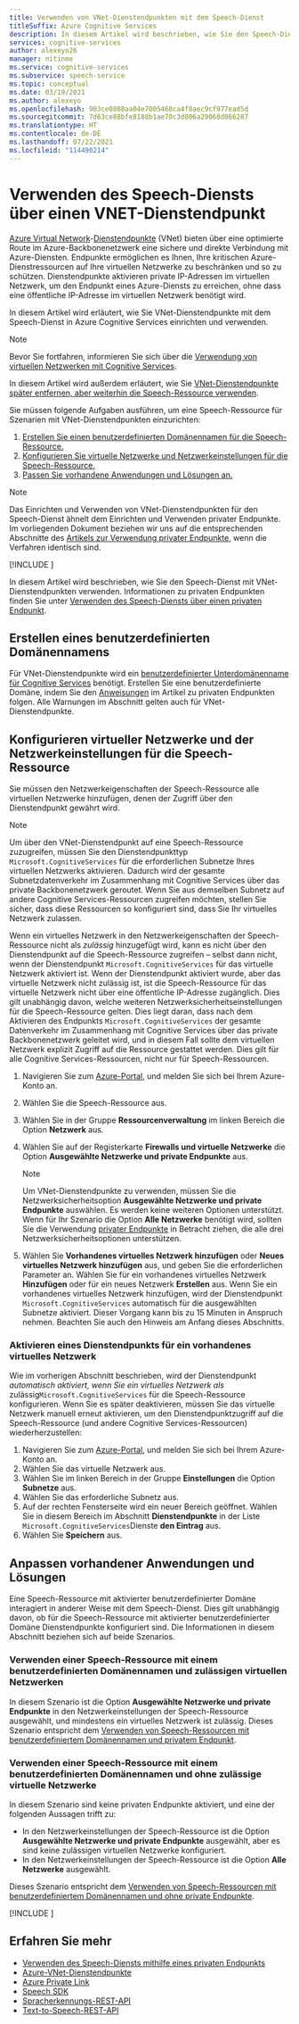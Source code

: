 ```yaml
---
title: Verwenden von VNet-Dienstendpunkten mit dem Speech-Dienst
titleSuffix: Azure Cognitive Services
description: In diesem Artikel wird beschrieben, wie Sie den Speech-Dienst mit einem Azure-VNet-Dienstendpunkt verwenden.
services: cognitive-services
author: alexeyo26
manager: nitinme
ms.service: cognitive-services
ms.subservice: speech-service
ms.topic: conceptual
ms.date: 03/19/2021
ms.author: alexeyo
ms.openlocfilehash: 903ce0888aa04e7005468ca4f8aec9cf977ead5d
ms.sourcegitcommit: 7d63ce88bfe8188b1ae70c3d006a29068d066287
ms.translationtype: HT
ms.contentlocale: de-DE
ms.lasthandoff: 07/22/2021
ms.locfileid: "114490214"
---
```

# <a name="use-speech-service-through-a-virtual-network-service-endpoint"></a>Verwenden des Speech-Diensts über einen VNET-Dienstendpunkt

[Azure Virtual Network](../../virtual-network/virtual-networks-overview.md)-[Dienstendpunkte](../../virtual-network/virtual-network-service-endpoints-overview.md) (VNet) bieten über eine optimierte Route im Azure-Backbonenetzwerk eine sichere und direkte Verbindung mit Azure-Diensten. Endpunkte ermöglichen es Ihnen, Ihre kritischen Azure-Dienstressourcen auf Ihre virtuellen Netzwerke zu beschränken und so zu schützen. Dienstendpunkte aktivieren private IP-Adressen im virtuellen Netzwerk, um den Endpunkt eines Azure-Diensts zu erreichen, ohne dass eine öffentliche IP-Adresse im virtuellen Netzwerk benötigt wird.

In diesem Artikel wird erläutert, wie Sie VNet-Dienstendpunkte mit dem Speech-Dienst in Azure Cognitive Services einrichten und verwenden.

> [!NOTE]
> Bevor Sie fortfahren, informieren Sie sich über die [Verwendung von virtuellen Netzwerken mit Cognitive Services](../cognitive-services-virtual-networks.md).

In diesem Artikel wird außerdem erläutert, wie Sie [VNet-Dienstendpunkte später entfernen, aber weiterhin die Speech-Ressource verwenden](#use-a-speech-resource-that-has-a-custom-domain-name-but-that-doesnt-have-allowed-virtual-networks).

Sie müssen folgende Aufgaben ausführen, um eine Speech-Ressource für Szenarien mit VNet-Dienstendpunkten einzurichten:
1. [Erstellen Sie einen benutzerdefinierten Domänennamen für die Speech-Ressource.](#create-a-custom-domain-name)
1. [Konfigurieren Sie virtuelle Netzwerke und Netzwerkeinstellungen für die Speech-Ressource.](#configure-virtual-networks-and-the-speech-resource-networking-settings)
1. [Passen Sie vorhandene Anwendungen und Lösungen an.](#adjust-existing-applications-and-solutions)

> [!NOTE]
> Das Einrichten und Verwenden von VNet-Dienstendpunkten für den Speech-Dienst ähnelt dem Einrichten und Verwenden privater Endpunkte. Im vorliegenden Dokument beziehen wir uns auf die entsprechenden Abschnitte des [Artikels zur Verwendung privater Endpunkte](speech-services-private-link.md), wenn die Verfahren identisch sind.

[!INCLUDE [](includes/speech-vnet-service-enpoints-private-endpoints.md)]

In diesem Artikel wird beschrieben, wie Sie den Speech-Dienst mit VNet-Dienstendpunkten verwenden. Informationen zu privaten Endpunkten finden Sie unter [Verwenden des Speech-Diensts über einen privaten Endpunkt](speech-services-private-link.md).

## <a name="create-a-custom-domain-name"></a>Erstellen eines benutzerdefinierten Domänennamens

Für VNet-Dienstendpunkte wird ein [benutzerdefinierter Unterdomänenname für Cognitive Services](../cognitive-services-custom-subdomains.md) benötigt. Erstellen Sie eine benutzerdefinierte Domäne, indem Sie den [Anweisungen](speech-services-private-link.md#create-a-custom-domain-name) im Artikel zu privaten Endpunkten folgen. Alle Warnungen im Abschnitt gelten auch für VNet-Dienstendpunkte.

## <a name="configure-virtual-networks-and-the-speech-resource-networking-settings"></a>Konfigurieren virtueller Netzwerke und der Netzwerkeinstellungen für die Speech-Ressource

Sie müssen den Netzwerkeigenschaften der Speech-Ressource alle virtuellen Netzwerke hinzufügen, denen der Zugriff über den Dienstendpunkt gewährt wird.

> [!NOTE]
> Um über den VNet-Dienstendpunkt auf eine Speech-Ressource zuzugreifen, müssen Sie den Dienstendpunkttyp `Microsoft.CognitiveServices` für die erforderlichen Subnetze Ihres virtuellen Netzwerks aktivieren. Dadurch wird der gesamte Subnetzdatenverkehr im Zusammenhang mit Cognitive Services über das private Backbonenetzwerk geroutet. Wenn Sie aus demselben Subnetz auf andere Cognitive Services-Ressourcen zugreifen möchten, stellen Sie sicher, dass diese Ressourcen so konfiguriert sind, dass Sie Ihr virtuelles Netzwerk zulassen. 
>
> Wenn ein virtuelles Netzwerk in den Netzwerkeigenschaften der Speech-Ressource nicht als *zulässig* hinzugefügt wird, kann es nicht über den Dienstendpunkt auf die Speech-Ressource zugreifen – selbst dann nicht, wenn der Dienstendpunkt `Microsoft.CognitiveServices` für das virtuelle Netzwerk aktiviert ist. Wenn der Dienstendpunkt aktiviert wurde, aber das virtuelle Netzwerk nicht zulässig ist, ist die Speech-Ressource für das virtuelle Netzwerk nicht über eine öffentliche IP-Adresse zugänglich. Dies gilt unabhängig davon, welche weiteren Netzwerksicherheitseinstellungen für die Speech-Ressource gelten. Dies liegt daran, dass nach dem Aktivieren des Endpunkts `Microsoft.CognitiveServices` der gesamte Datenverkehr im Zusammenhang mit Cognitive Services über das private Backbonenetzwerk geleitet wird, und in diesem Fall sollte dem virtuellen Netzwerk explizit Zugriff auf die Ressource gestattet werden. Dies gilt für alle Cognitive Services-Ressourcen, nicht nur für Speech-Ressourcen.  
  
1. Navigieren Sie zum [Azure-Portal](https://portal.azure.com/), und melden Sie sich bei Ihrem Azure-Konto an.
1. Wählen Sie die Speech-Ressource aus.
1. Wählen Sie in der Gruppe **Ressourcenverwaltung** im linken Bereich die Option **Netzwerk** aus.
1. Wählen Sie auf der Registerkarte **Firewalls und virtuelle Netzwerke** die Option **Ausgewählte Netzwerke und private Endpunkte** aus. 

   > [!NOTE]
   > Um VNet-Dienstendpunkte zu verwenden, müssen Sie die Netzwerksicherheitsoption **Ausgewählte Netzwerke und private Endpunkte** auswählen. Es werden keine weiteren Optionen unterstützt. Wenn für Ihr Szenario die Option **Alle Netzwerke** benötigt wird, sollten Sie die Verwendung [privater Endpunkte](speech-services-private-link.md) in Betracht ziehen, die alle drei Netzwerksicherheitsoptionen unterstützen.

5. Wählen Sie **Vorhandenes virtuelles Netzwerk hinzufügen** oder **Neues virtuelles Netzwerk hinzufügen** aus, und geben Sie die erforderlichen Parameter an. Wählen Sie für ein vorhandenes virtuelles Netzwerk **Hinzufügen** oder für ein neues Netzwerk **Erstellen** aus. Wenn Sie ein vorhandenes virtuelles Netzwerk hinzufügen, wird der Dienstendpunkt `Microsoft.CognitiveServices` automatisch für die ausgewählten Subnetze aktiviert. Dieser Vorgang kann bis zu 15 Minuten in Anspruch nehmen. Beachten Sie auch den Hinweis am Anfang dieses Abschnitts.

### <a name="enabling-service-endpoint-for-an-existing-virtual-network"></a>Aktivieren eines Dienstendpunkts für ein vorhandenes virtuelles Netzwerk 

Wie im vorherigen Abschnitt beschrieben, wird der Dienstendpunkt *automatisch aktiviert, wenn Sie ein virtuelles Netzwerk als* zulässig`Microsoft.CognitiveServices` für die Speech-Ressource konfigurieren. Wenn Sie es später deaktivieren, müssen Sie das virtuelle Netzwerk manuell erneut aktivieren, um den Dienstendpunktzugriff auf die Speech-Ressource (und andere Cognitive Services-Ressourcen) wiederherzustellen:

1. Navigieren Sie zum [Azure-Portal](https://portal.azure.com/), und melden Sie sich bei Ihrem Azure-Konto an.
1. Wählen Sie das virtuelle Netzwerk aus.
1. Wählen Sie im linken Bereich in der Gruppe **Einstellungen** die Option **Subnetze** aus.
1. Wählen Sie das erforderliche Subnetz aus.
1. Auf der rechten Fensterseite wird ein neuer Bereich geöffnet. Wählen Sie in diesem Bereich im Abschnitt **Dienstendpunkte** in der Liste `Microsoft.CognitiveServices`Dienste **den Eintrag** aus.
1. Wählen Sie **Speichern** aus.

## <a name="adjust-existing-applications-and-solutions"></a>Anpassen vorhandener Anwendungen und Lösungen

Eine Speech-Ressource mit aktivierter benutzerdefinierter Domäne interagiert in anderer Weise mit dem Speech-Dienst. Dies gilt unabhängig davon, ob für die Speech-Ressource mit aktivierter benutzerdefinierter Domäne Dienstendpunkte konfiguriert sind. Die Informationen in diesem Abschnitt beziehen sich auf beide Szenarios.

### <a name="use-a-speech-resource-that-has-a-custom-domain-name-and-allowed-virtual-networks"></a>Verwenden einer Speech-Ressource mit einem benutzerdefinierten Domänennamen und zulässigen virtuellen Netzwerken 

In diesem Szenario ist die Option **Ausgewählte Netzwerke und private Endpunkte** in den Netzwerkeinstellungen der Speech-Ressource ausgewählt, und mindestens ein virtuelles Netzwerk ist zulässig. Dieses Szenario entspricht dem [Verwenden von Speech-Ressourcen mit benutzerdefiniertem Domänennamen und privatem Endpunkt](speech-services-private-link.md#adjust-an-application-to-use-a-speech-resource-with-a-private-endpoint).


### <a name="use-a-speech-resource-that-has-a-custom-domain-name-but-that-doesnt-have-allowed-virtual-networks"></a>Verwenden einer Speech-Ressource mit einem benutzerdefinierten Domänennamen und ohne zulässige virtuelle Netzwerke

In diesem Szenario sind keine privaten Endpunkte aktiviert, und eine der folgenden Aussagen trifft zu:

- In den Netzwerkeinstellungen der Speech-Ressource ist die Option **Ausgewählte Netzwerke und private Endpunkte** ausgewählt, aber es sind keine zulässigen virtuellen Netzwerke konfiguriert.
- In den Netzwerkeinstellungen der Speech-Ressource ist die Option **Alle Netzwerke** ausgewählt.

Dieses Szenario entspricht dem [Verwenden von Speech-Ressourcen mit benutzerdefiniertem Domänennamen und ohne private Endpunkte](speech-services-private-link.md#adjust-an-application-to-use-a-speech-resource-without-private-endpoints).


[!INCLUDE [](includes/speech-vnet-service-enpoints-private-endpoints-simultaneously.md)]


## <a name="learn-more"></a>Erfahren Sie mehr

* [Verwenden des Speech-Diensts mithilfe eines privaten Endpunkts](speech-services-private-link.md)
* [Azure-VNet-Dienstendpunkte](../../virtual-network/virtual-network-service-endpoints-overview.md)
* [Azure Private Link](../../private-link/private-link-overview.md)
* [Speech SDK](speech-sdk.md)
* [Spracherkennungs-REST-API](rest-speech-to-text.md)
* [Text-to-Speech-REST-API](rest-text-to-speech.md)
